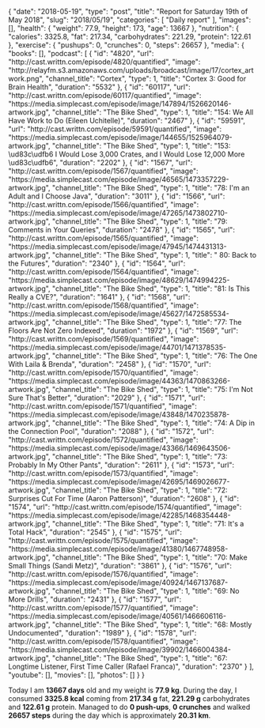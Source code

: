 {
    "date": "2018-05-19",
    "type": "post",
    "title": "Report for Saturday 19th of May 2018",
    "slug": "2018\/05\/19",
    "categories": [
        "Daily report"
    ],
    "images": [],
    "health": {
        "weight": 77.9,
        "height": 173,
        "age": 13667
    },
    "nutrition": {
        "calories": 3325.8,
        "fat": 217.34,
        "carbohydrates": 221.29,
        "protein": 122.61
    },
    "exercise": {
        "pushups": 0,
        "crunches": 0,
        "steps": 26657
    },
    "media": {
        "books": [],
        "podcast": [
            {
                "id": "4820",
                "url": "http:\/\/cast.writtn.com\/episode\/4820\/quantified",
                "image": "http:\/\/relayfm.s3.amazonaws.com\/uploads\/broadcast\/image\/17\/cortex_artwork.png",
                "channel_title": "Cortex",
                "type": 1,
                "title": "Cortex 3: Good for Brain Health",
                "duration": "5532"
            },
            {
                "id": "60117",
                "url": "http:\/\/cast.writtn.com\/episode\/60117\/quantified",
                "image": "https:\/\/media.simplecast.com\/episode\/image\/147894\/1526620146-artwork.jpg",
                "channel_title": "The Bike Shed",
                "type": 1,
                "title": "154: We All Have Work to Do (Eileen Uchitelle)",
                "duration": "2467"
            },
            {
                "id": "59591",
                "url": "http:\/\/cast.writtn.com\/episode\/59591\/quantified",
                "image": "https:\/\/media.simplecast.com\/episode\/image\/144655\/1525964079-artwork.jpg",
                "channel_title": "The Bike Shed",
                "type": 1,
                "title": "153: \ud83c\udfb6 I Would Lose 3,000 Crates, and I Would Lose 12,000 More \ud83c\udfb6",
                "duration": "2202"
            },
            {
                "id": "1567",
                "url": "http:\/\/cast.writtn.com\/episode\/1567\/quantified",
                "image": "https:\/\/media.simplecast.com\/episode\/image\/46565\/1473357229-artwork.jpg",
                "channel_title": "The Bike Shed",
                "type": 1,
                "title": "78: I'm an Adult and I Choose Java",
                "duration": "3011"
            },
            {
                "id": "1566",
                "url": "http:\/\/cast.writtn.com\/episode\/1566\/quantified",
                "image": "https:\/\/media.simplecast.com\/episode\/image\/47265\/1473802710-artwork.jpg",
                "channel_title": "The Bike Shed",
                "type": 1,
                "title": "79: Comments in Your Queries",
                "duration": "2478"
            },
            {
                "id": "1565",
                "url": "http:\/\/cast.writtn.com\/episode\/1565\/quantified",
                "image": "https:\/\/media.simplecast.com\/episode\/image\/47945\/1474431313-artwork.jpg",
                "channel_title": "The Bike Shed",
                "type": 1,
                "title": " 80: Back to the Futures",
                "duration": "2340"
            },
            {
                "id": "1564",
                "url": "http:\/\/cast.writtn.com\/episode\/1564\/quantified",
                "image": "https:\/\/media.simplecast.com\/episode\/image\/48629\/1474994225-artwork.jpg",
                "channel_title": "The Bike Shed",
                "type": 1,
                "title": "81: Is This Really a CVE?",
                "duration": "1641"
            },
            {
                "id": "1568",
                "url": "http:\/\/cast.writtn.com\/episode\/1568\/quantified",
                "image": "https:\/\/media.simplecast.com\/episode\/image\/45627\/1472585534-artwork.jpg",
                "channel_title": "The Bike Shed",
                "type": 1,
                "title": "77: The Floors Are Not Zero Indexed",
                "duration": "1972"
            },
            {
                "id": "1569",
                "url": "http:\/\/cast.writtn.com\/episode\/1569\/quantified",
                "image": "https:\/\/media.simplecast.com\/episode\/image\/44701\/1471378535-artwork.jpg",
                "channel_title": "The Bike Shed",
                "type": 1,
                "title": "76: The One With Laila & Brenda",
                "duration": "2458"
            },
            {
                "id": "1570",
                "url": "http:\/\/cast.writtn.com\/episode\/1570\/quantified",
                "image": "https:\/\/media.simplecast.com\/episode\/image\/44363\/1470863266-artwork.jpg",
                "channel_title": "The Bike Shed",
                "type": 1,
                "title": "75: I'm Not Sure That's Better",
                "duration": "2029"
            },
            {
                "id": "1571",
                "url": "http:\/\/cast.writtn.com\/episode\/1571\/quantified",
                "image": "https:\/\/media.simplecast.com\/episode\/image\/43848\/1470235878-artwork.jpg",
                "channel_title": "The Bike Shed",
                "type": 1,
                "title": "74: A Dip in the Connection Pool",
                "duration": "2088"
            },
            {
                "id": "1572",
                "url": "http:\/\/cast.writtn.com\/episode\/1572\/quantified",
                "image": "https:\/\/media.simplecast.com\/episode\/image\/43366\/1469643506-artwork.jpg",
                "channel_title": "The Bike Shed",
                "type": 1,
                "title": "73: Probably In My Other Pants",
                "duration": "2611"
            },
            {
                "id": "1573",
                "url": "http:\/\/cast.writtn.com\/episode\/1573\/quantified",
                "image": "https:\/\/media.simplecast.com\/episode\/image\/42695\/1469026677-artwork.jpg",
                "channel_title": "The Bike Shed",
                "type": 1,
                "title": "72: Surprises Cut For Time (Aaron Patterson)",
                "duration": "2608"
            },
            {
                "id": "1574",
                "url": "http:\/\/cast.writtn.com\/episode\/1574\/quantified",
                "image": "https:\/\/media.simplecast.com\/episode\/image\/42285\/1468354448-artwork.jpg",
                "channel_title": "The Bike Shed",
                "type": 1,
                "title": "71: It's a Total Hack",
                "duration": "2545"
            },
            {
                "id": "1575",
                "url": "http:\/\/cast.writtn.com\/episode\/1575\/quantified",
                "image": "https:\/\/media.simplecast.com\/episode\/image\/41380\/1467748958-artwork.jpg",
                "channel_title": "The Bike Shed",
                "type": 1,
                "title": "70: Make Small Things (Sandi Metz)",
                "duration": "3861"
            },
            {
                "id": "1576",
                "url": "http:\/\/cast.writtn.com\/episode\/1576\/quantified",
                "image": "https:\/\/media.simplecast.com\/episode\/image\/40924\/1467137687-artwork.jpg",
                "channel_title": "The Bike Shed",
                "type": 1,
                "title": "69: No More Drills",
                "duration": "2431"
            },
            {
                "id": "1577",
                "url": "http:\/\/cast.writtn.com\/episode\/1577\/quantified",
                "image": "https:\/\/media.simplecast.com\/episode\/image\/40561\/1466606116-artwork.jpg",
                "channel_title": "The Bike Shed",
                "type": 1,
                "title": "68: Mostly Undocumented",
                "duration": "1989"
            },
            {
                "id": "1578",
                "url": "http:\/\/cast.writtn.com\/episode\/1578\/quantified",
                "image": "https:\/\/media.simplecast.com\/episode\/image\/39902\/1466004384-artwork.jpg",
                "channel_title": "The Bike Shed",
                "type": 1,
                "title": "67: Longtime Listener, First Time Caller (Rafael Franca)",
                "duration": "2370"
            }
        ],
        "youtube": [],
        "movies": [],
        "photos": []
    }
}

Today I am <strong>13667 days</strong> old and my weight is <strong>77.9 kg</strong>. During the day, I consumed <strong>3325.8 kcal</strong> coming from <strong>217.34 g</strong> fat, <strong>221.29 g</strong> carbohydrates and <strong>122.61 g</strong> protein. Managed to do <strong>0 push-ups</strong>, <strong>0 crunches</strong> and walked <strong>26657 steps</strong> during the day which is approximately <strong>20.31 km</strong>.